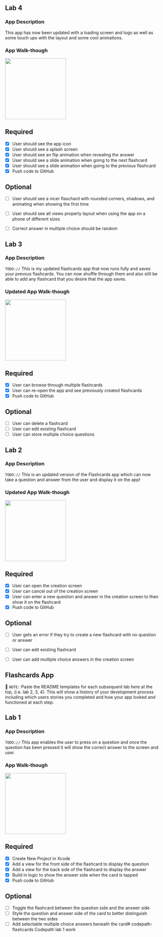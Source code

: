 ## Lab 4

### App Description
 This app has now been updated with a loading screen and logo as well as some touch ups with the layout and some cool animations.

### App Walk-though

<img src="http://g.recordit.co/CC4LU77Bjz.gif" width=200><br>


## Required
- [x] User should see the app icon 
- [x] User should see a splash screen
- [x] User should see an flip animation when revealing the answer
- [x] User should see a slide animation when going to the next flashcard
- [x] User should see a slide animation when going to the previous flashcard
- [x] Push code to GitHub

## Optional
- [ ] User should see a nicer flaschard with rounded corners, shadows, and animating when showing the first time
- [ ] User should see all views properly layout when using the app on a phone of different sizes
- [ ] Correct answer in multiple choice should be random


## Lab 3

### App Description
`TODO://` This is my updated flashcards app that now runs fully and saves your prevous flashcards. You can now shuffle through them and also still be able to add any flashcard that you desire that the app saves. 

### Updated App Walk-though

<img src="http://g.recordit.co/UFqIG0ggXw.gif" width=200><br>

## Required
- [x] User can browse through multiple flashcards
- [x] User can re-open the app and see previously created flashcards
- [x] Push code to GitHub
## Optional
- [ ] User can delete a flashcard
- [ ] User can edit existing flashcard
- [ ] User can store multiple choice questions

## Lab 2

### App Description
`TODO://` This is an updated version of the Flashcards app which can now take a question and answer from the user and display it on the app!

### Updated App Walk-though

<img src="http://g.recordit.co/CnxUSe2ZrN.gif" width=200><br>

## Required
- [x] User can open the creation screen
- [x] User can cancel out of the creation screen
- [x] User can enter a new question and answer in the creation screen to then show it on the flashcard
- [x] Push code to GitHub
## Optional
- [ ] User gets an error if they try to create a new flashcard with no question or answer
- [ ] User can edit existing flashcard
- [ ] User can add multiple choice answers in the creation screen



## Flashcards App

📝 `NOTE:` Paste the README templates for each subsequent lab here at the top, (i.e. lab 2, 3, 4). This will show a history of your development process including which users stories you completed and how your app looked and functioned at each step.

## Lab 1

### App Description
`TODO://` This app enables the user to press on a question and once the question has been pressed it will show the correct answer to the screen and user. 

### App Walk-though

<img src="http://g.recordit.co/LgqoeqVuXX.gif" width=200><br>

## Required
- [x] Create New Project in Xcode
- [x] Add a view for the front side of the flashcard to display the question
- [x] Add a view for the back side of the flashcard to display the answer
- [x] Build in logic to show the answer side when the card is tapped
- [x] Push code to GitHub
## Optional
- [ ] Toggle the flashcard between the question side and the answer side
- [ ] Style the question and answer side of the card to better distinguish between the two sides
- [ ] Add selectable multiple choice answers beneath the card# codepath-flashcards
Codepath lab 1 work

